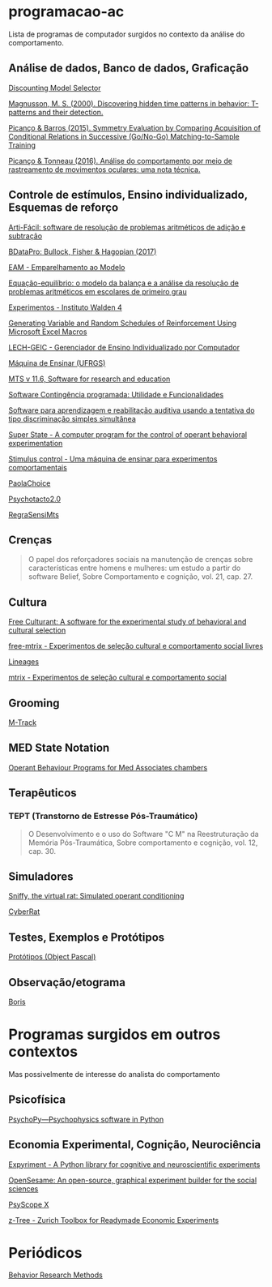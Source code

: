 # programacao-ac
Lista de programas de computador surgidos no contexto da análise do comportamento.

## Análise de dados, Banco de dados, Graficação

[Discounting Model Selector](https://github.com/miyamot0/ModelSelectorQt)

[Magnusson, M. S. (2000). Discovering hidden time patterns in behavior: T-patterns and their detection.](https://doi.org/10.3758/BF03200792)

[Picanço & Barros (2015). Symmetry Evaluation by Comparing Acquisition of Conditional Relations in Successive (Go/No-Go) Matching-to-Sample Training](https://github.com/cpicanco/publications_analysis/tree/master/picanco_etal_2015)

[Picanço & Tonneau (2016). Análise do comportamento por meio de rastreamento de movimentos oculares: uma nota técnica.](https://github.com/cpicanco/abpmc-2016)

## Controle de estímulos, Ensino individualizado, Esquemas de reforço

[Arti-Fácil: software de resolução de problemas aritméticos de adição e subtração](www.uel.br/pessoal/haydu/resumos/arti-facil.pdf)

[BDataPro: Bullock, Fisher & Hagopian (2017)](https://doi.org/10.1007/s40614-016-0079-0)

[EAM - Emparelhamento ao Modelo](https://github.com/eep-lab/eam)

[Equação-equilíbrio: o modelo da balança e a análise da resolução de problemas aritméticos em escolares de primeiro grau](https://www.researchgate.net/publication/309203748_Equacao-equilibrio_o_modelo_da_balanca_e_a_analise_da_resolucao_de_problemas_aritmeticos_em_escolares_de_primeiro_grau)

[Experimentos - Instituto Walden 4](https://www.walden4.com.br/site/xol/xol.php)

[Generating Variable and Random Schedules of Reinforcement Using Microsoft Excel Macros](dx.doi.org/10.1901/jaba.2008.41-227)

[LECH-GEIC - Gerenciador de Ensino Individualizado por Computador](http://geic.ufscar.br/site/)

[Máquina de Ensinar (UFRGS)](https://www.ufrgs.br/psicoeduc/maquina-de-ensinar/)

[MTS v 11.6, Software for research and education](http://www.scielo.br/scielo.php?script=sci_nlinks&ref=000097&pid=S0102-3772201000020000900011&lng=es)

[Software Contingência programada: Utilidade e Funcionalidades](http://www.periodicos.ufpa.br/index.php/rebac/article/view/3949)

[Software para aprendizagem e reabilitação auditiva usando a tentativa do tipo discriminação simples simultânea](http://www.br-ie.org/pub/index.php/wie/article/view/2080)

[Super State - A computer program for the control of operant behavioral experimentation](https://doi.org/10.1016/j.jneumeth.2006.01.004)

[Stimulus control - Uma máquina de ensinar para experimentos comportamentais](https://github.com/cpicanco/stimulus_control)

[PaolaChoice](https://bitbucket.org/twoelz/paolachoice)

[Psychotacto2.0](http://www.usp.br/rbtcc/index.php/RBTCC/article/view/399)

[RegraSensiMts](https://bitbucket.org/twoelz/regrasensimts)

## Crenças

> O papel dos reforçadores sociais na manutenção de crenças sobre características entre homens e mulheres: um estudo a partir do software Belief, Sobre Comportamento e cognição, vol. 21, cap. 27.

## Cultura

[Free Culturant: A software for the experimental study of behavioral and cultural selection](http://dx.doi.org/10.1037/pne0000016)

[free-mtrix - Experimentos de seleção cultural e comportamento social livres](https://github.com/lacs-ufpa/free-mtrix)

[Lineages](https://bitbucket.org/twoelz/lineages)

[mtrix - Experimentos de seleção cultural e comportamento social](https://github.com/lacs-ufpa/mtrix)

## Grooming

[M-Track](https://github.com/linriverfork/M-Track)

## MED State Notation

[Operant Behaviour Programs for Med Associates chambers](https://github.com/SKhoo/MedStateNotation)

## Terapêuticos

### TEPT (Transtorno de Estresse Pós-Traumático)

> O Desenvolvimento e o uso do Software "C M" na Reestruturação da Memória Pós-Traumática, Sobre comportamento e cognição, vol. 12, cap. 30.

## Simuladores

[Sniffy, the virtual rat: Simulated operant conditioning](https://link.springer.com/article/10.3758/BF03204606)

[CyberRat](http://www.ai2inc.com/HomeProducts/cyberrat.html)

## Testes, Exemplos e Protótipos

[Protótipos (Object Pascal)](https://github.com/cpicanco/free-pascal-prototypes)

## Observação/etograma

[Boris](http://www.boris.unito.it/)

# Programas surgidos em outros contextos

Mas possivelmente de interesse do analista do comportamento

## Psicofísica

[PsychoPy—Psychophysics software in Python](https://doi.org/10.1016/j.jneumeth.2006.11.017)

## Economia Experimental, Cognição, Neurociência

[Expyriment - A Python library for cognitive and neuroscientific experiments](http://www.expyriment.org/)

[OpenSesame: An open-source, graphical experiment builder for the social sciences](http://osdoc.cogsci.nl/)

[PsyScope X](http://psy.ck.sissa.it/)

[z-Tree - Zurich Toolbox for Readymade Economic Experiments](http://www.ztree.uzh.ch/en.html)

# Periódicos

[Behavior Research Methods](https://link.springer.com/journal/13428)
